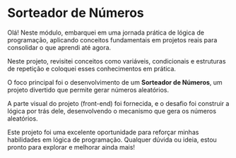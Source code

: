 # Sorteador de Números

Olá! Neste módulo, embarquei em uma jornada prática de lógica de programação, aplicando conceitos fundamentais em projetos reais para consolidar o que aprendi até agora.

Neste projeto, revisitei conceitos como variáveis, condicionais e estruturas de repetição e coloquei esses conhecimentos em prática.

O foco principal foi o desenvolvimento de um **Sorteador de Números**, um projeto divertido que permite gerar números aleatórios.

A parte visual do projeto (front-end) foi fornecida, e o desafio foi construir a lógica por trás dele, desenvolvendo o mecanismo que gera os números aleatórios.

Este projeto foi uma excelente oportunidade para reforçar minhas habilidades em lógica de programação. Qualquer dúvida ou ideia, estou pronto para explorar e melhorar ainda mais!
